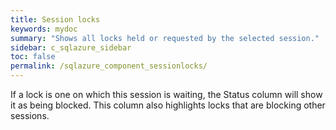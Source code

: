 ```yaml
---
title: Session locks
keywords: mydoc
summary: "Shows all locks held or requested by the selected session."
sidebar: c_sqlazure_sidebar
toc: false
permalink: /sqlazure_component_sessionlocks/
---
```




If a lock is one on which this session is waiting, the Status column will show it as being blocked. This column also highlights locks that are blocking other sessions.
